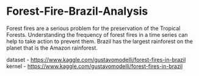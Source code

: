 # Forest-Fire-Brazil-Analysis
Forest fires are a serious problem for the preservation of the Tropical Forests. Understanding the frequency of forest fires in a time series can help to take action to prevent them. Brazil has the largest rainforest on the planet that is the Amazon rainforest.


dataset - https://www.kaggle.com/gustavomodelli/forest-fires-in-brazil
kernel - https://www.kaggle.com/gustavomodelli/forest-fires-in-brazil
